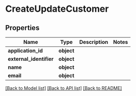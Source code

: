 # CreateUpdateCustomer

## Properties
Name | Type | Description | Notes
------------ | ------------- | ------------- | -------------
**application_id** | **object** |  | 
**external_identifier** | **object** |  | 
**name** | **object** |  | 
**email** | **object** |  | 

[[Back to Model list]](../README.md#documentation-for-models) [[Back to API list]](../README.md#documentation-for-api-endpoints) [[Back to README]](../README.md)

